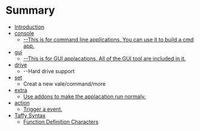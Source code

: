 # Summary

* [Introduction](README.md)
* [console](console.md)
    * [--This is for command line applications. You can use it to build a cmd app.](-this-is-for-command-line-applications-you-can-use-it-to-build-a-cmd-app.md)
* [gui](gui.md)
    * [--This is for GUI applacations. All of the GUI tool are included in it.](-this-is-for-gui-applacations-all-of-the-gui-tool-are-included-in-it.md)
* [drive](drive.md)
    * --Hard drive support
* [set](set.md)
    * Creat a new vale\/command\/more
* [extra](extra.md)
    * [Use addons to make the applacation run normaly.](use-addons-to-make-the-applacation-run-normaly.md)
* [action](action.md)
    * [Trigger a event.](trigger-a-event.md)
* [Taffy Syntax](taffy-syntax.md)
    * [Function Definition Characters](function-definition-characters.md)

